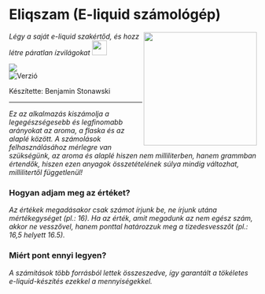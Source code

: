 # Eliqszam (E-liquid számológép)
<img align='right' src="https://eliqszam.stonawski.hu/icon/eliqszamlogo.png" width="230">
<p><em>Légy a saját e-liquid szakértőd, és hozz létre páratlan ízvilágokat <img src="https://media3.giphy.com/media/5bbvjR4BCgxIEGzYH7/giphy.gif?cid=ecf05e47trc05o2gfyj7lpy33d1tp4rcn29vb5r5i03ml0q0&ep=v1_gifs_search&rid=giphy.gif&ct=g" width="30">
</em></p>

[<img src="https://eliqszam.stonawski.hu/icon/eliqszambanner.png">](https://eliqszam.stonawski.hu/)
</br>
![Verzió](https://eliqszam.stonawski.hu/eliqszamverzio.svg)
</br>

Készítette: Benjamin Stonawski

---
<em>Ez az alkalmazás kiszámolja a legegészségesebb és legfinomabb arányokat az aroma, a flaska és az alaplé között. A számolások felhasználásához mérlegre van szükségünk, az aroma és alaplé hiszen nem milliliterben, hanem grammban értendők, hiszen ezen anyagok összetételének súlya mindig változhat, millilitertől függetlenül!
</em>
### Hogyan adjam meg az értéket?
<em>Az értékek megadásakor csak számot írjunk be, ne írjunk utána mértékegységet (pl.: 16).</em>
<em>Ha az érték, amit megadunk az nem egész szám, akkor ne vesszővel, hanem ponttal határozzuk meg a tizedesvesszőt (pl.: 16,5 helyett 16.5).</em>
### Miért pont ennyi legyen?
<em>A számítások több forrásból lettek összeszedve, így garantált a tökéletes e-liquid-készítés ezekkel a mennyiségekkel.
</em>
